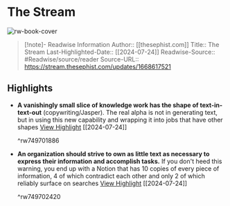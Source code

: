 # The Stream

![rw-book-cover](https://readwise-assets.s3.amazonaws.com/static/images/article0.00998d930354.png)
>[!note]- Readwise Information
>Author:: [[thesephist.com]]
>Title:: The Stream
>Last-Highlighted-Date:: [[2024-07-24]]
>Readwise-Source:: #Readwise/source/reader
>Source-URL:: https://stream.thesephist.com/updates/1668617521

## Highlights
- **A vanishingly small slice of knowledge work has the shape of text-in-text-out** (copywriting/Jasper). The real alpha is not in generating text, but in using this new capability and wrapping it into jobs that have other shapes [View Highlight](https://read.readwise.io/read/01j3hepg8ak0q8qcs8v0wcyc0p) [[2024-07-24]]
  
  ^rw749701886

- **An organization should strive to own as little text as necessary to express their information and accomplish tasks.** If you don't heed this warning, you end up with a Notion that has 10 copies of every piece of information, 4 of which contradict each other and only 2 of which reliably surface on searches [View Highlight](https://read.readwise.io/read/01j3heqdxar637yrwfq2t1k7ae) [[2024-07-24]]
  
  ^rw749702420

